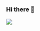 ### Hi there 👋



<img src="https://github-readme-stats.vercel.app/api?username=Kartikeyktk&&show_icons=true&title_color=ffffff&icon_color=bb2acf&text_color=daf7dc&bg_color=1B4B28"/>
<!--
**Kartikeyktk/Kartikeyktk** is a ✨ _special_ ✨ repository because its `README.md` (this file) appears on your GitHub profile.

Here are some ideas to get you started:

- 🔭 I’m currently working on ...
- 🌱 I’m currently learning ...
- 👯 I’m looking to collaborate on ...
- 🤔 I’m looking for help with ...
- 💬 Ask me about ...
- 📫 How to reach me: ...
- 😄 Pronouns: ...
- ⚡ Fun fact: ...
-->
